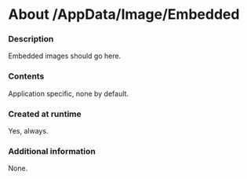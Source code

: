 ﻿# About /AppData/Image/Embedded

### Description
Embedded images should go here.

### Contents
Application specific, none by default.

### Created at runtime
Yes, always.

### Additional information
None.